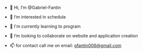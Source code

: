 - 👋 Hi, I’m @Gabriel-Fantin
- 👀 I’m interested in schedule
- 🌱 I'm currently learning to program

- 💞️ I’m looking to collaborate on website and application creation
- 📫 for contact call me on email: gfantin006@gmail.com
